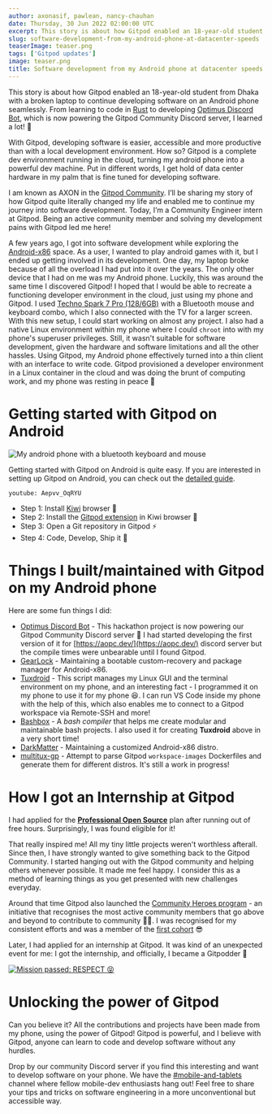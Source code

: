 ```yaml
---
author: axonasif, pawlean, nancy-chauhan
date: Thursday, 30 Jun 2022 02:00:00 UTC
excerpt: This story is about how Gitpod enabled an 18-year-old student from Dhaka with a broken laptop to continue developing software on an Android phone seamlessly
slug: software-development-from-my-android-phone-at-datacenter-speeds
teaserImage: teaser.png
tags: ['Gitpod updates']
image: teaser.png
title: Software development from my Android phone at datacenter speeds
---
```


<script context="module">
  export const prerender = true;
</script>

This story is about how Gitpod enabled an 18-year-old student from Dhaka with a broken laptop to continue developing software on an Android phone seamlessly. From learning to code in [Rust](https://www.rust-lang.org/learn) to developing [Optimus Discord Bot](https://github.com/supremegamers/optimus), which is now powering the Gitpod Community Discord server, I learned a lot! 🥳

With Gitpod, developing software is easier, accessible and more productive than with a local development environment. How so? Gitpod is a complete dev environment running in the cloud, turning my android phone into a powerful dev machine. Put in different words, I get hold of data center hardware in my palm that is fine tuned for developing software.

I am known as AXON in the [Gitpod Community](https://www.gitpod.io/chat). I’ll be sharing my story of how Gitpod quite literally changed my life and enabled me to continue my journey into software development. Today, I’m a Community Engineer intern at Gitpod. Being an active community member and solving my development pains with Gitpod led me here!

A few years ago, I got into software development while exploring the [Android-x86](https://www.android-x86.org/) space. As a user, I wanted to play android games with it, but I ended up getting involved in its development. One day, my laptop broke because of all the overload I had put into it over the years. The only other device that I had on me was my Android phone. Luckily, this was around the same time I discovered Gitpod! I hoped that I would be able to recreate a functioning developer environment in the cloud, just using my phone and Gitpod. I used [Techno Spark 7 Pro (128/6GB)](https://www.gsmarena.com/tecno_spark_7_pro-10884.php) with a Bluetooth mouse and keyboard combo, which I also connected with the TV for a larger screen. With this new setup, I could start working on almost any project. I also had a native Linux environment within my phone where I could `chroot` into with my phone's superuser privileges. Still, it wasn't suitable for software development, given the hardware and software limitations and all the other hassles. Using Gitpod, my Android phone effectively turned into a thin client with an interface to write code. Gitpod provisioned a developer environment in a Linux container in the cloud and was doing the brunt of computing work, and my phone was resting in peace 🤣

# Getting started with Gitpod on Android

![My android phone with a bluetooth keyboard and mouse](../../../../../static/images/blog/software-development-from-my-android-phone-at-datacenter-speeds/20220412_004915681.jpg 'This is how my setup used to look like!')

Getting started with Gitpod on Android is quite easy. If you are interested in setting up Gitpod on Android, you can check out the [detailed guide](../guides/getting-started-with-gitpod-in-android).

`youtube: Aepvv_OqRYU`

-   Step 1: Install [Kiwi](https://kiwibrowser.com/) browser 🥝
-   Step 2: Install the [Gitpod extension](https://chrome.google.com/webstore/detail/gitpod-online-ide/dodmmooeoklaejobgleioelladacbeki) in Kiwi browser 🍊
-   Step 3: Open a Git repository in Gitpod ⚡️
-   Step 4: Code, Develop, Ship it 🚀

# Things I built/maintained with Gitpod on my Android phone

Here are some fun things I did:

-   [Optimus Discord Bot](https://github.com/supremegamers/optimus) - This hackathon project is now powering our Gitpod Community Discord server 🎉 I had started developing the first version of it for [https://aopc.dev/](https://aopc.dev/) discord server but the compile times were unbearable until I found Gitpod.
-   [GearLock](https://github.com/axonasif/gearlock) - Maintaining a bootable custom-recovery and package manager for Android-x86.
-   [Tuxdroid](https://github.com/tuxdroid-io/tuxdroid) - This script manages my Linux GUI and the terminal environment on my phone, and an interesting fact - I programmed it on my phone to use it for my phone 😆. I can run VS Code inside my phone with the help of this, which also enables me to connect to a Gitpod workspace via Remote-SSH and more!
-   [Bashbox](https://github.com/bashbox/bashbox) - A _bash compiler_ that helps me create modular and maintainable bash projects. I also used it for creating **Tuxdroid** above in a very short time!
-   [DarkMatter](https://github.com/supremegamers/darkmatter) - Maintaining a customized Android-x86 distro.
-   [multitux-gp](https://github.com/axonasif/multitux-gp) - Attempt to parse Gitpod `workspace-images` Dockerfiles and generate them for different distros. It's still a work in progress!

# How I got an Internship at Gitpod

I had applied for the **[Professional Open Source](https://www.gitpod.io/docs/professional-open-source)** plan after running out of free hours. Surprisingly, I was found eligible for it!

That really inspired me! All my tiny little projects weren't worthless afterall. Since then, I have strongly wanted to give something back to the Gitpod Community. I started hanging out with the Gitpod community and helping others whenever possible. It made me feel happy. I consider this as a method of learning things as you get presented with new challenges everyday.

Around that time Gitpod also launched the [Community Heroes program](https://www.gitpod.io/community/heroes) - an initiative that recognises the most active community members that go above and beyond to contribute to community 🍊🦸. I was recognised for my consistent efforts and was a member of the [first cohort](https://twitter.com/gitpod/status/1466452229309837313) 😎

Later, I had applied for an internship at Gitpod. It was kind of an unexpected event for me: I got the internship, and officially, I became a Gitpodder 🍊

[![Mission passed: RESPECT 😝](../../../static/images/blog/software-development-from-my-android-phone-at-datacenter-speeds/internship_tweet.png)](https://twitter.com/axonasif/status/1478418230460907529)

# Unlocking the power of Gitpod

Can you believe it? All the contributions and projects have been made from my phone, using the power of Gitpod! Gitpod is powerful, and I believe with Gitpod, anyone can learn to code and develop software without any hurdles.

Drop by our community Discord server if you find this interesting and want to develop software on your phone. We have the [#mobile-and-tablets](https://discord.com/channels/816244985187008514/890901203624534026) channel where fellow mobile-dev enthusiasts hang out! Feel free to share your tips and tricks on software engineering in a more unconventional but accessible way.
